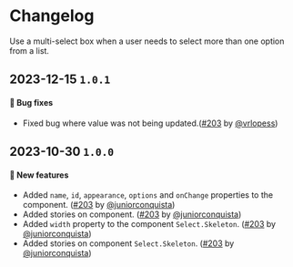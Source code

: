 # Changelog

Use a multi-select box when a user needs to select more than one option from a list.

## 2023-12-15 `1.0.1`

#### 🐛 Bug fixes

- Fixed bug where value was not being updated.([#203](https://github.com/TiendaNube/nimbus-design-system/pull/212) by [@vrlopess](https://github.com/vrlopess))

## 2023-10-30 `1.0.0`

#### 🎉 New features

- Added `name`, `id`, `appearance`, `options` and `onChange` properties to the component. ([#203](https://github.com/TiendaNube/nimbus-design-system/pull/203) by [@juniorconquista](https://github.com/juniorconquista))
- Added stories on component. ([#203](https://github.com/TiendaNube/nimbus-design-system/pull/203) by [@juniorconquista](https://github.com/juniorconquista))
- Added `width` property to the component `Select.Skeleton`. ([#203](https://github.com/TiendaNube/nimbus-design-system/pull/203) by [@juniorconquista](https://github.com/juniorconquista))
- Added stories on component `Select.Skeleton`. ([#203](https://github.com/TiendaNube/nimbus-design-system/pull/203) by [@juniorconquista](https://github.com/juniorconquista))
